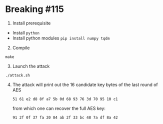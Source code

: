 # Breaking \#115

1. Install prerequisite

  - Install `python`
  - Install python modules `pip install numpy tqdm`

2. Compile

  ```
  make
  ```

3. Launch the attack

  ```
  ./attack.sh
  ```


4. The attack will print out the 16 candidate key   bytes of the last round of AES
    ```
    51 61 e2 d8 8f a7 5b 0d 68 93 76 3d 70 95 10 c1
    ```
    from which one can recover the full AES key:
    ```
    91 2f 0f 37 fa 20 84 ab 2f 33 bc 48 7a df 8a 42
    ```
